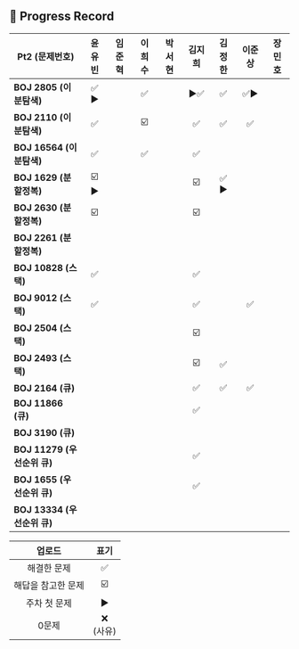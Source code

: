 ## 📍 Progress Record

| **Pt2 (문제번호)**         |  **윤유빈**   | **임준혁** | **이희수** | **박서현** | **김지희** | **김정한** | **이준상** | **장민호** |
|------------------------|:----------:|:-------:|:------:|:-------:|:-------:|:-------:|:-------:|:-------:|
| **BOJ 2805 (이분탐색)**    |    ✅ ▶️    |         |    ✅    |         |    ▶️✅       |    ✅    |    ✅▶️     |         |
| **BOJ 2110 (이분탐색)**    |     ✅      |         |    ☑️    |         |    ✅      |    ✅    |    ✅    |         |
| **BOJ 16564 (이분탐색)**   |     ✅      |         |    ✅    |         |    ✅      |         |         |         |
| **BOJ 1629 (분할정복)**    |   ☑️ ▶️    |         |        |         |     ☑️     |  ✅ ▶️   |         |         |
| **BOJ 2630 (분할정복)**    |     ☑️     |         |        |         |    ☑️     |         |         |         |
| **BOJ 2261 (분할정복)**    |            |         |        |         |         |         |         |         |
| **BOJ 10828 (스택)**     |     ✅      |         |        |         |     ✅     |         |         |         |
| **BOJ 9012 (스택)**      |     ✅      |         |        |         |      ✅    |         |     ✅     |         |
| **BOJ 2504 (스택)**      |            |         |        |         |    ☑️       |         |         |         |
| **BOJ 2493 (스택)**      |            |         |        |         |    ☑️       |    ✅    |         |         |
| **BOJ 2164 (큐)**       |            |         |        |         |    ✅     |    ✅    |      ✅    |         |
| **BOJ 11866 (큐)**      |            |         |        |         |    ✅       |         |         |         |
| **BOJ 3190 (큐)**       |            |         |        |         |         |         |         |         |
| **BOJ 11279 (우선순위 큐)** |            |         |        |         |     ✅    |         |         |         |
| **BOJ 1655 (우선순위 큐)**  |            |         |        |         |    ✅     |         |         |         |
| **BOJ 13334 (우선순위 큐)** |            |         |        |         |         |         |         |         |




|    업로드     |     표기      |
|:----------:|:-----------:|
|   해결한 문제   |      ✅      |
| 해답을 참고한 문제 |     ☑️      |
|  주차 첫 문제   |     ▶️     |
|    0문제     | ❌ <br/>(사유) |
